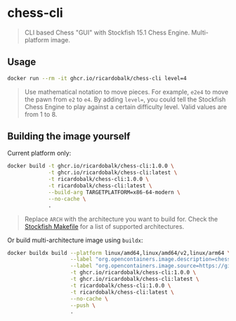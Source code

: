 # chess-cli

> CLI based Chess "GUI" with Stockfish 15.1 Chess Engine. Multi-platform image.

## Usage

```sh
docker run --rm -it ghcr.io/ricardobalk/chess-cli level=4
```

> Use mathematical notation to move pieces. For example, `e2e4` to move the pawn from `e2` to `e4`.
> By adding `level=`, you could tell the Stockfish Chess Engine to play against a certain difficulty level. Valid values are from 1 to 8.

## Building the image yourself

Current platform only:

```sh
docker build -t ghcr.io/ricardobalk/chess-cli:1.0.0 \
             -t ghcr.io/ricardobalk/chess-cli:latest \
             -t ricardobalk/chess-cli:1.0.0 \
             -t ricardobalk/chess-cli:latest \
             --build-arg TARGETPLATFORM=x86-64-modern \
             --no-cache \
             .
```

> Replace `ARCH` with the architecture you want to build for. Check the [Stockfish Makefile](https://github.com/official-stockfish/Stockfish/blob/master/src/Makefile) for a list of supported architectures.

Or build multi-architecture image using `buildx`:

```sh
docker buildx build --platform linux/amd64,linux/amd64/v2,linux/arm64 \
                    --label "org.opencontainers.image.description=chess-cli, CLI based Chess GUI with Stockfish 15.1 Chess Engine" \
                    --label "org.opencontainers.image.source=https://github.com/ricardobalk/dockerfiles/tree/main/chess-cli" \
                    -t ghcr.io/ricardobalk/chess-cli:1.0.0 \
                    -t ghcr.io/ricardobalk/chess-cli:latest \
                    -t ricardobalk/chess-cli:1.0.0 \
                    -t ricardobalk/chess-cli:latest \
                    --no-cache \
                    --push \
                    .
```